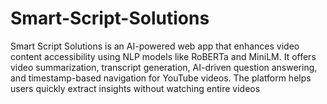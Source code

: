# Smart-Script-Solutions
Smart Script Solutions is an AI-powered web app that enhances video content accessibility using NLP models like RoBERTa and MiniLM. It offers video summarization, transcript generation, AI-driven question answering, and timestamp-based navigation for YouTube videos. The platform helps users quickly extract insights without watching entire videos
